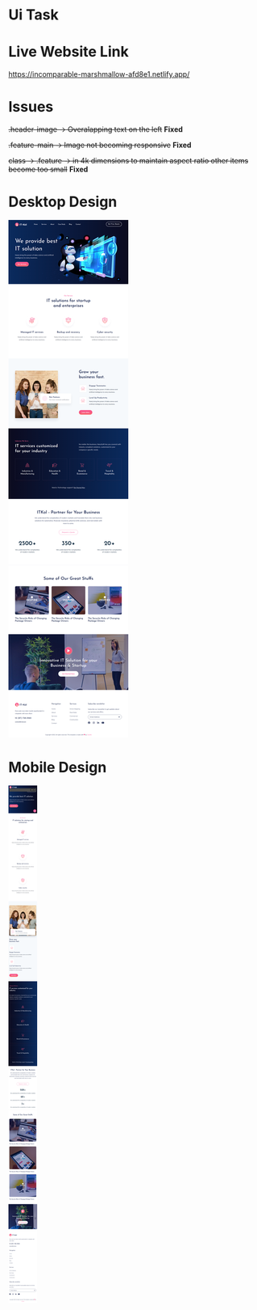 # Ui Task

# Live Website Link

https://incomparable-marshmallow-afd8e1.netlify.app/

# Issues

~~.header-image -> Overalapping text on the left~~ **Fixed**


~~.feature-main -> Image not becoming responsive~~ **Fixed**


~~class -> .feature -> in 4k dimensions to maintain aspect ratio other items become too small~~ **Fixed**



# Desktop Design

![alt text](https://github.com/Ans1337/Ui/blob/main/assets/IT-Solution.png?raw=true)


# Mobile Design

![alt text](https://github.com/Ans1337/Ui/blob/main/assets/IT-Solution-mobile.png?raw=true)

